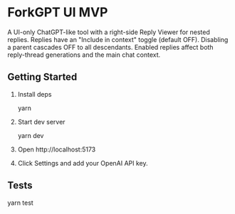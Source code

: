 # ForkGPT UI MVP

A UI-only ChatGPT-like tool with a right-side Reply Viewer for nested replies. Replies have an "Include in context" toggle (default OFF). Disabling a parent cascades OFF to all descendants. Enabled replies affect both reply-thread generations and the main chat context.

## Getting Started
1. Install deps

   yarn

2. Start dev server

   yarn dev

3. Open http://localhost:5173

4. Click Settings and add your OpenAI API key.

## Tests

   yarn test
